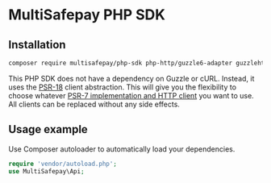 # MultiSafepay PHP SDK

## Installation

```bash
composer require multisafepay/php-sdk php-http/guzzle6-adapter guzzlehttp/psr7
```

This PHP SDK does not have a dependency on Guzzle or cURL.
Instead, it uses the [PSR-18](https://www.php-fig.org/psr/psr-18/) client abstraction.
This will give you the flexibility to choose whatever
[PSR-7 implementation and HTTP client](https://packagist.org/providers/php-http/client-implementation)
you want to use.
All clients can be replaced without any side effects.

## Usage example

Use Composer autoloader to automatically load your dependencies. 

```php
require 'vendor/autoload.php';
use MultiSafepay\Api;
```
